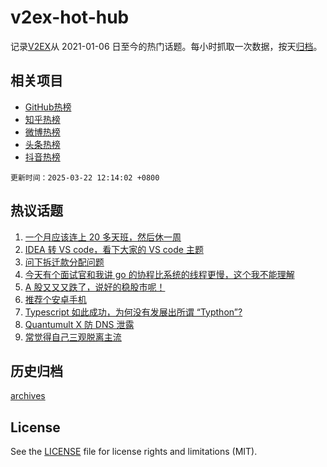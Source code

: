# v2ex-hot-hub

 记录[V2EX](https://www.v2ex.com/)从 2021-01-06 日至今的热门话题。每小时抓取一次数据，按天[归档](archives)。
 
 ## 相关项目

- [GitHub热榜](https://github.com/lonnyzhang423/github-hot-hub)
- [知乎热榜](https://github.com/lonnyzhang423/zhihu-hot-hub)
- [微博热榜](https://github.com/lonnyzhang423/weibo-hot-hub)
- [头条热榜](https://github.com/lonnyzhang423/toutiao-hot-hub)
- [抖音热榜](https://github.com/lonnyzhang423/douyin-hot-hub)


 `更新时间：2025-03-22 12:14:02 +0800`

## 热议话题

1. [一个月应该连上 20 多天班，然后休一周](https://www.v2ex.com/t/1120103)
1. [IDEA 转 VS code，看下大家的 VS code 主题](https://www.v2ex.com/t/1120166)
1. [问下拆迁款分配问题](https://www.v2ex.com/t/1120117)
1. [今天有个面试官和我讲 go 的协程比系统的线程更慢，这个我不能理解](https://www.v2ex.com/t/1120244)
1. [A 股又又又跌了，说好的稳股市呢！](https://www.v2ex.com/t/1120124)
1. [推荐个安卓手机](https://www.v2ex.com/t/1120210)
1. [Typescript 如此成功，为何没有发展出所谓 “Typthon”?](https://www.v2ex.com/t/1120232)
1. [Quantumult X 防 DNS 泄露](https://www.v2ex.com/t/1120130)
1. [常觉得自己三观脱离主流](https://www.v2ex.com/t/1120114)

## 历史归档

[archives](archives)

## License

See the [LICENSE](LICENSE) file for license rights and limitations (MIT).
